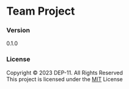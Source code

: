 # Team Project

### Version
0.1.0

### License
Copyright &copy; 2023 DEP-11. All Rights Reserved <br>
This project is licensed under the [MIT](LICENSE.txt) License